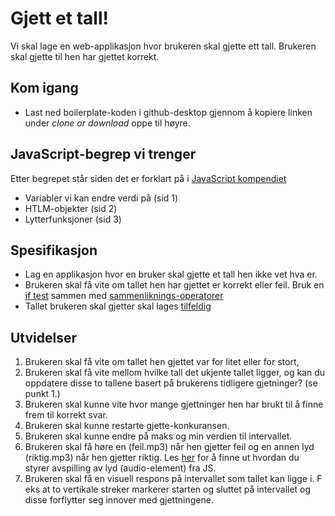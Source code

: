 # Gjett et tall!
Vi skal lage en web-applikasjon hvor brukeren skal gjette ett tall. Brukeren skal gjette til hen har gjettet korrekt.

## Kom igang
* Last ned boilerplate-koden i github-desktop gjennom å kopiere linken under *clone or download* oppe til høyre.

## JavaScript-begrep vi trenger
Etter begrepet står siden det er forklart på i [JavaScript kompendiet](https://www.dropbox.com/s/vzhfge01cklau5m/JavaScript%20og%20Firebase%20oppskrifter.docx?dl=0)
* Variabler vi kan endre verdi på (sid 1)
* HTLM-objekter (sid 2)
* Lytterfunksjoner (sid 3)

## Spesifikasjon
* Lag en applikasjon hvor en bruker skal gjette et tall hen ikke vet hva er.
* Brukeren skal få vite om tallet hen har gjettet er korrekt eller feil. Bruk en [if test](https://www.w3schools.com/js/js_if_else.asp) sammen med [sammenliknings-operatorer](https://www.w3schools.com/js/js_comparisons.asp)
* Tallet brukeren skal gjetter skal lages [tilfeldig](https://www.w3schools.com/jsref/jsref_random.asp)

## Utvidelser
1. Brukeren skal få vite om tallet hen gjettet var for litet eller for stort,
2. Brukeren skal få vite mellom hvilke tall det ukjente tallet ligger, og kan du oppdatere disse to tallene basert på brukerens tidligere gjetninger? (se punkt 1.)
3. Brukeren skal kunne vite hvor mange gjettninger hen har brukt til å finne frem til korrekt svar.
4. Brukeren skal kunne restarte gjette-konkuransen.
5. Brukeren skal kunne endre på maks og min verdien til intervallet.
6. Brukeren skal få høre en (feil.mp3) når hen gjetter feil og en annen lyd (riktig.mp3) når hen gjetter riktig. Les [her](https://www.w3schools.com/jsref/met_audio_play.asp) for å finne ut hvordan du styrer avspilling av lyd (audio-element) fra JS.
7. Brukeren skal få en visuell respons på intervallet som tallet kan ligge i.  F eks at to vertikale streker markerer starten og sluttet på intervallet og disse forflytter seg innover med gjettningene.



